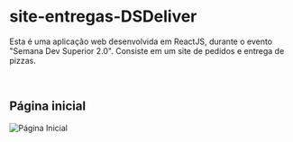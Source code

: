 # site-entregas-DSDeliver
<p>Esta é uma aplicação web desenvolvida em ReactJS, durante o evento "Semana Dev Superior 2.0". Consiste em um site de pedidos e entrega de pizzas.</p>
<br>
<h2> Página inicial </h2>
<img alt="Página Inicial" title="Página inicial" src="./screenshots/index.png"/>
